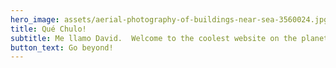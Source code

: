 ```yaml
---
hero_image: assets/aerial-photography-of-buildings-near-sea-3560024.jpg
title: Qué Chulo!
subtitle: Me llamo David.  Welcome to the coolest website on the planet!
button_text: Go beyond!
---
```


